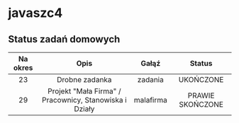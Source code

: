 javaszc4
=============

Status zadań domowych
-------

| Na okres | Opis                                                   | Gałąź     |  Status          |
| :------: | :----------------------------------------------------: | :-------: | :--------------: |
| 23       | Drobne zadanka                                         | zadania   | UKOŃCZONE        |
| 29       | Projekt "Mała Firma" / Pracownicy, Stanowiska i Działy | malafirma | PRAWIE SKOŃCZONE |
